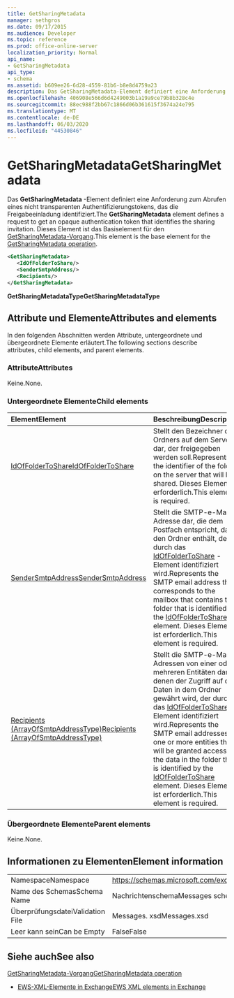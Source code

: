 ```yaml
---
title: GetSharingMetadata
manager: sethgros
ms.date: 09/17/2015
ms.audience: Developer
ms.topic: reference
ms.prod: office-online-server
localization_priority: Normal
api_name:
- GetSharingMetadata
api_type:
- schema
ms.assetid: b609ee26-6d28-4559-81b6-b8e8d4759a23
description: Das GetSharingMetadata-Element definiert eine Anforderung zum Abrufen eines nicht transparenten Authentifizierungstokens, das die Freigabeeinladung identifiziert. Dieses Element ist das Basiselement für den GetSharingMetadata-Vorgang.
ms.openlocfilehash: 406908e566d6d4249003b1a19a9ce79b8b328c4e
ms.sourcegitcommit: 88ec988f2bb67c1866d06b361615f3674a24e795
ms.translationtype: MT
ms.contentlocale: de-DE
ms.lasthandoff: 06/03/2020
ms.locfileid: "44530846"
---
```

# <a name="getsharingmetadata"></a><span data-ttu-id="6cad0-104">GetSharingMetadata</span><span class="sxs-lookup"><span data-stu-id="6cad0-104">GetSharingMetadata</span></span>

<span data-ttu-id="6cad0-105">Das **GetSharingMetadata** -Element definiert eine Anforderung zum Abrufen eines nicht transparenten Authentifizierungstokens, das die Freigabeeinladung identifiziert.</span><span class="sxs-lookup"><span data-stu-id="6cad0-105">The **GetSharingMetadata** element defines a request to get an opaque authentication token that identifies the sharing invitation.</span></span> <span data-ttu-id="6cad0-106">Dieses Element ist das Basiselement für den [GetSharingMetadata-Vorgang](getsharingmetadata-operation.md).</span><span class="sxs-lookup"><span data-stu-id="6cad0-106">This element is the base element for the [GetSharingMetadata operation](getsharingmetadata-operation.md).</span></span>
  
```XML
<GetSharingMetadata>
   <IdOfFolderToShare/>
   <SenderSmtpAddress/>
   <Recipients/>
</GetSharingMetadata>
```

 <span data-ttu-id="6cad0-107">**GetSharingMetadataType**</span><span class="sxs-lookup"><span data-stu-id="6cad0-107">**GetSharingMetadataType**</span></span>
## <a name="attributes-and-elements"></a><span data-ttu-id="6cad0-108">Attribute und Elemente</span><span class="sxs-lookup"><span data-stu-id="6cad0-108">Attributes and elements</span></span>

<span data-ttu-id="6cad0-109">In den folgenden Abschnitten werden Attribute, untergeordnete und übergeordnete Elemente erläutert.</span><span class="sxs-lookup"><span data-stu-id="6cad0-109">The following sections describe attributes, child elements, and parent elements.</span></span>
  
### <a name="attributes"></a><span data-ttu-id="6cad0-110">Attribute</span><span class="sxs-lookup"><span data-stu-id="6cad0-110">Attributes</span></span>

<span data-ttu-id="6cad0-111">Keine.</span><span class="sxs-lookup"><span data-stu-id="6cad0-111">None.</span></span>
  
### <a name="child-elements"></a><span data-ttu-id="6cad0-112">Untergeordnete Elemente</span><span class="sxs-lookup"><span data-stu-id="6cad0-112">Child elements</span></span>

|<span data-ttu-id="6cad0-113">**Element**</span><span class="sxs-lookup"><span data-stu-id="6cad0-113">**Element**</span></span>|<span data-ttu-id="6cad0-114">**Beschreibung**</span><span class="sxs-lookup"><span data-stu-id="6cad0-114">**Description**</span></span>|
|:-----|:-----|
|[<span data-ttu-id="6cad0-115">IdOfFolderToShare</span><span class="sxs-lookup"><span data-stu-id="6cad0-115">IdOfFolderToShare</span></span>](idoffoldertoshare.md) <br/> |<span data-ttu-id="6cad0-116">Stellt den Bezeichner des Ordners auf dem Server dar, der freigegeben werden soll.</span><span class="sxs-lookup"><span data-stu-id="6cad0-116">Represents the identifier of the folder on the server that will be shared.</span></span> <span data-ttu-id="6cad0-117">Dieses Element ist erforderlich.</span><span class="sxs-lookup"><span data-stu-id="6cad0-117">This element is required.</span></span>  <br/> |
|[<span data-ttu-id="6cad0-118">SenderSmtpAddress</span><span class="sxs-lookup"><span data-stu-id="6cad0-118">SenderSmtpAddress</span></span>](sendersmtpaddress.md) <br/> |<span data-ttu-id="6cad0-119">Stellt die SMTP-e-Mail-Adresse dar, die dem Postfach entspricht, das den Ordner enthält, der durch das [IdOfFolderToShare](idoffoldertoshare.md) -Element identifiziert wird.</span><span class="sxs-lookup"><span data-stu-id="6cad0-119">Represents the SMTP email address that corresponds to the mailbox that contains the folder that is identified by the [IdOfFolderToShare](idoffoldertoshare.md) element.</span></span> <span data-ttu-id="6cad0-120">Dieses Element ist erforderlich.</span><span class="sxs-lookup"><span data-stu-id="6cad0-120">This element is required.</span></span>  <br/> |
|[<span data-ttu-id="6cad0-121">Recipients (ArrayOfSmtpAddressType)</span><span class="sxs-lookup"><span data-stu-id="6cad0-121">Recipients (ArrayOfSmtpAddressType)</span></span>](recipients-arrayofsmtpaddresstype.md) <br/> |<span data-ttu-id="6cad0-122">Stellt die SMTP-e-Mail-Adressen von einer oder mehreren Entitäten dar, denen der Zugriff auf die Daten in dem Ordner gewährt wird, der durch das [IdOfFolderToShare](idoffoldertoshare.md) -Element identifiziert wird.</span><span class="sxs-lookup"><span data-stu-id="6cad0-122">Represents the SMTP email addresses of one or more entities that will be granted access to the data in the folder that is identified by the [IdOfFolderToShare](idoffoldertoshare.md) element.</span></span> <span data-ttu-id="6cad0-123">Dieses Element ist erforderlich.</span><span class="sxs-lookup"><span data-stu-id="6cad0-123">This element is required.</span></span>  <br/> |
   
### <a name="parent-elements"></a><span data-ttu-id="6cad0-124">Übergeordnete Elemente</span><span class="sxs-lookup"><span data-stu-id="6cad0-124">Parent elements</span></span>

<span data-ttu-id="6cad0-125">Keine.</span><span class="sxs-lookup"><span data-stu-id="6cad0-125">None.</span></span>
  
## <a name="element-information"></a><span data-ttu-id="6cad0-126">Informationen zu Elementen</span><span class="sxs-lookup"><span data-stu-id="6cad0-126">Element information</span></span>

|||
|:-----|:-----|
|<span data-ttu-id="6cad0-127">Namespace</span><span class="sxs-lookup"><span data-stu-id="6cad0-127">Namespace</span></span>  <br/> |https://schemas.microsoft.com/exchange/services/2006/messages  <br/> |
|<span data-ttu-id="6cad0-128">Name des Schemas</span><span class="sxs-lookup"><span data-stu-id="6cad0-128">Schema Name</span></span>  <br/> |<span data-ttu-id="6cad0-129">Nachrichtenschema</span><span class="sxs-lookup"><span data-stu-id="6cad0-129">Messages schema</span></span>  <br/> |
|<span data-ttu-id="6cad0-130">Überprüfungsdatei</span><span class="sxs-lookup"><span data-stu-id="6cad0-130">Validation File</span></span>  <br/> |<span data-ttu-id="6cad0-131">Messages. xsd</span><span class="sxs-lookup"><span data-stu-id="6cad0-131">Messages.xsd</span></span>  <br/> |
|<span data-ttu-id="6cad0-132">Leer kann sein</span><span class="sxs-lookup"><span data-stu-id="6cad0-132">Can be Empty</span></span>  <br/> |<span data-ttu-id="6cad0-133">False</span><span class="sxs-lookup"><span data-stu-id="6cad0-133">False</span></span>  <br/> |
   
## <a name="see-also"></a><span data-ttu-id="6cad0-134">Siehe auch</span><span class="sxs-lookup"><span data-stu-id="6cad0-134">See also</span></span>



[<span data-ttu-id="6cad0-135">GetSharingMetadata-Vorgang</span><span class="sxs-lookup"><span data-stu-id="6cad0-135">GetSharingMetadata operation</span></span>](getsharingmetadata-operation.md)


- [<span data-ttu-id="6cad0-136">EWS-XML-Elemente in Exchange</span><span class="sxs-lookup"><span data-stu-id="6cad0-136">EWS XML elements in Exchange</span></span>](ews-xml-elements-in-exchange.md)

